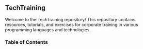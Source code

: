 ## TechTraining

Welcome to the TechTraining repository! This repository contains resources, tutorials, and exercises for corporate training in various programming languages and technologies.

### Table of Contents
